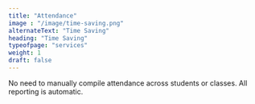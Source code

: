 ```yaml
---
title: "Attendance"
image : "/image/time-saving.png"
alternateText: "Time Saving"
heading: "Time Saving"
typeofpage: "services"
weight: 1
draft: false
---
```


No need to manually compile attendance across students or classes. All reporting is automatic.